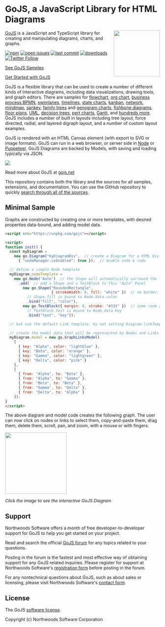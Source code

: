 GoJS, a JavaScript Library for HTML Diagrams
============================================

<img align="right" height="150" src="https://www.nwoods.com/images/go.png">

[GoJS](https://gojs.net) is a JavaScript and TypeScript library for creating and manipulating diagrams, charts, and graphs.

[![npm](https://img.shields.io/github/release/NorthwoodsSoftware/GoJS.svg)](https://www.npmjs.com/package/gojs)
[![open issues](https://img.shields.io/github/issues-raw/NorthwoodsSoftware/GoJS.svg)](https://github.com/NorthwoodsSoftware/GoJS/issues)
[![last commit](https://img.shields.io/github/last-commit/NorthwoodsSoftware/GoJS.svg)](https://github.com/NorthwoodsSoftware/GoJS/commits/master)
[![downloads](https://img.shields.io/npm/dw/gojs.svg)](https://www.npmjs.com/package/gojs)
[![Twitter Follow](https://img.shields.io/twitter/follow/NorthwoodsGo.svg?style=social&label=Follow)](https://twitter.com/NorthwoodsGo)

[See GoJS Samples](https://gojs.net/latest/samples)

[Get Started with GoJS](https://gojs.net/latest/learn)


GoJS is a flexible library that can be used to create a number of different kinds of interactive diagrams, including data visualizations, drawing tools, and graph editors. There are samples for [flowchart](https://gojs.net/latest/samples/flowchart.html), [org chart](https://gojs.net/latest/samples/orgChartEditor.html), [business process BPMN](https://gojs.net/latest/projects/bpmn/BPMN.html), [swimlanes](https://gojs.net/latest/samples/swimlanes.html), [timelines](https://gojs.net/latest/samples/timeline.html), [state charts](https://gojs.net/latest/samples/statechart.html), [kanban](https://gojs.net/latest/samples/kanban.html), [network](https://gojs.net/latest/samples/network.html), [mindmap](https://gojs.net/latest/samples/mindMap.html), [sankey](https://gojs.net/latest/samples/sankey.html), [family trees](https://gojs.net/latest/samples/familyTree.html) and [genogram charts](https://gojs.net/latest/samples/genogram.html), [fishbone diagrams](https://gojs.net/latest/extensions/Fishbone.html), [floor plans](https://gojs.net/latest/projects/floorplanner/FloorPlanner.html), [UML](https://gojs.net/latest/samples/umlClass.html), [decision trees](https://gojs.net/latest/samples/decisionTree.html), [pert charts](https://gojs.net/latest/samples/PERT.html), [Gantt](https://gojs.net/latest/samples/gantt.html), and [hundreds more](https://gojs.net/latest/samples/index.html). GoJS includes a number of built in layouts including tree layout, force directed, radial, and layered digraph layout, and a number of custom layout examples.

GoJS is rendered with an HTML Canvas element (with export to SVG or image formats). GoJS can run in a web browser, or server side in [Node](https://nodejs.org/en/) or [Puppeteer](https://github.com/GoogleChrome/puppeteer). GoJS Diagrams are backed by Models, with saving and loading typically via JSON.

[<img src="https://raw.githubusercontent.com/NorthwoodsSoftware/GoJS/master/.github/github-970x354.png">](https://gojs.net/latest/samples/index.html)

Read more about GoJS at [gojs.net](https://gojs.net)

This repository contains both the library and the sources for all samples, extensions, and documentation.
You can use the GitHub repository to quickly [search through all of the sources](https://github.com/NorthwoodsSoftware/GoJS-Samples/search?q=setDataProperty&type=Code).

<h2>Minimal Sample</h2>

Graphs are constructed by creating one or more templates, with desired properties data-bound, and adding model data.

```html
<script src="https://unpkg.com/gojs"></script>

<script>
function init() {
  const myDiagram =
    new go.Diagram("myDiagramDiv",  // create a Diagram for a HTML Div element
      { "undoManager.isEnabled": true });  // enable undo & redo

  // define a simple Node template
  myDiagram.nodeTemplate =
    new go.Node("Auto")  // the Shape will automatically surround the TextBlock
      .add(  // add a Shape and a TextBlock to this "Auto" Panel
        new go.Shape("RoundedRectangle",
                     { strokeWidth: 0, fill: "white" })  // no border; default fill is white
          // Shape.fill is bound to Node.data.color
          .bind("fill", "color"),
        new go.TextBlock({ margin: 8, stroke: "#333" })  // some room around the text
          // TextBlock.text is bound to Node.data.key
          .bind("text", "key"));

  // but use the default Link template, by not setting Diagram.linkTemplate

  // create the model data that will be represented by Nodes and Links
  myDiagram.model = new go.GraphLinksModel(
    [
      { key: "Alpha", color: "lightblue" },
      { key: "Beta", color: "orange" },
      { key: "Gamma", color: "lightgreen" },
      { key: "Delta", color: "pink" }
    ],
    [
      { from: "Alpha", to: "Beta" },
      { from: "Alpha", to: "Gamma" },
      { from: "Beta", to: "Beta" },
      { from: "Gamma", to: "Delta" },
      { from: "Delta", to: "Alpha" }
    ]);
}
</script>
```

The above diagram and model code creates the following graph.
The user can now click on nodes or links to select them, copy-and-paste them, drag them, delete them, scroll, pan, and zoom, with a mouse or with fingers.

[<img width="200" height="200" src="https://gojs.net/latest/assets/images/screenshots/minimal.png">](https://gojs.net/latest/samples/minimal.html)

*Click the image to see the interactive GoJS Diagram*


<h2>Support</h2>

Northwoods Software offers a month of free developer-to-developer support for GoJS to help you get started on your project.

Read and search the official <a href="https://forum.nwoods.com/c/gojs">GoJS forum</a> for any topics related to your questions.

Posting in the forum is the fastest and most effective way of obtaining support for any GoJS related inquiries.
Please register for support at Northwoods Software's <a href="https://www.nwoods.com/register.html">registration form</a> before posting in the forum.

For any nontechnical questions about GoJS, such as about sales or licensing,
please visit Northwoods Software's <a href="https://www.nwoods.com/contact.html">contact form</a>.


<h2>License</h2>

The GoJS <a href="https://gojs.net/latest/license.html">software license</a>.


Copyright (c) Northwoods Software Corporation
